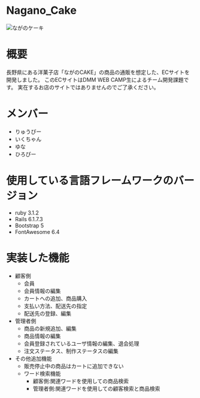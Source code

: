 # Nagano_Cake
![ながのケーキ](https://github.com/Angler-s/Nagano_Cake/assets/129473003/17d6057b-7ea0-40e2-bb50-b775e4020dfd)
# 
# 概要
長野県にある洋菓子店「ながのCAKE」の商品の通販を想定した、ECサイトを開発しました。
このECサイトはDMM WEB CAMP生によるチーム開発課題です。
実在するお店のサイトではありませんのでご了承ください。
# 
# メンバー
- りゅうぴー
- いくちゃん
- ゆな
- ひろぴー
# 
# 使用している言語フレームワークのバージョン
- ruby 3.1.2
- Rails 6.1.7.3
- Bootstrap 5
- FontAwesome 6.4
# 
# 実装した機能
- 顧客側
  - 会員
  - 会員情報の編集
  - カートへの追加、商品購入
  - 支払い方法、配送先の指定
  - 配送先の登録、編集
- 管理者側
  - 商品の新規追加、編集
  - 商品情報の編集
  - 会員登録されているユーザ情報の編集、退会処理
  - 注文ステータス、制作ステータスの編集
- その他追加機能
  - 販売停止中の商品はカートに追加できない
  - ワード検索機能
    - 顧客側:関連ワードを使用しての商品検索
    - 管理者側:関連ワードを使用しての顧客検索と商品検索

